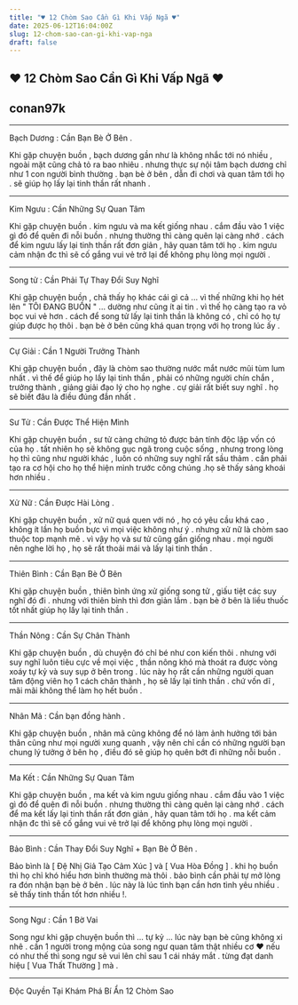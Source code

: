 ```yaml
---
title: "♥ 12 Chòm Sao Cần Gì Khi Vấp Ngã ♥"
date: 2025-06-12T16:04:00Z
slug: 12-chom-sao-can-gi-khi-vap-nga
draft: false
---
```


## ♥ 12 Chòm Sao Cần Gì Khi Vấp Ngã ♥

## conan97k

***
Bạch Dương : Cần Bạn Bè Ở Bên .
 
Khi gặp chuyện buồn , bạch dương gần như là không nhắc tới nó nhiều , ngoài mặt cũng chả tỏ ra bao nhiêu . nhưng thực sự nội tâm bạch dương chỉ như 1 con người bình thường . bạn bè ở bên , dẫn đi chơi và quan tâm tới họ . sẽ giúp họ lấy lại tinh thần rất nhanh . 
 
 
 
 
***
Kim Ngưu : Cần Những Sự Quan Tâm
 
Khi gặp chuyện buồn . kim ngưu và ma kết giống nhau . cắm đầu vào 1 việc gì đó để quên đi nỗi buồn . nhưng thường thì càng quên lại càng nhớ . cách để kim ngưu lấy lại tinh thần rất đơn giản , hãy quan tâm tới họ . kim ngưu cảm nhận đc thì sẽ cố gắng vui vẻ trở lại để không phụ lòng mọi người . 
 
 
 
 
***
Song tử : Cần Phải Tự Thay Đổi Suy Nghĩ 
 
Khi gặp chuyện buồn , chả thấy họ khác cái gì cả ... vì thế những khi họ hét lên " TÔI ĐANG BUỒN " ... dường như cũng ít ai tin . vì thế họ càng tạo ra vỏ bọc vui vẻ hơn . cách để song tử lấy lại tinh thần là không có , chỉ có họ tự giúp được họ thôi . bạn bè ở bên cũng khá quan trọng với họ trong lúc ấy . 
 
 
 
 
***
Cự Giải : Cần 1 Người Trưởng Thành
 
Khi gặp chuyện buồn , đây là chòm sao thường nước mắt nước mũi tùm lum nhất . vì thế để giúp họ lấy lại tinh thần , phải có những người chín chắn , trưởng thành , giảng giải đạo lý cho họ nghe . cự giải rất biết suy nghĩ . họ sẽ biết đâu là điều đúng đắn nhất .
 
 
 
 
***
 
Sư Tử : Cần Được Thể Hiện Mình
 
Khi gặp chuyện buồn , sư tử càng chứng tỏ được bản tính độc lập vốn có của họ . tất nhiên họ sẽ không gục ngã trong cuộc sống , nhưng trong lòng họ thì cũng như người khác , luôn có những suy nghĩ rất sầu thảm . cần phải tạo ra cơ hội cho họ thể hiện mình trước công chúng .họ sẽ thấy sảng khoái hơn nhiều .
 
 
 
 
***
Xử Nữ : Cần Được Hài Lòng .
 
Khi gặp chuyện buồn , xử nữ quá quen với nó , họ có yêu cầu khá cao , không ít lần họ buồn bực vì mọi việc không như ý . nhưng xử nữ là chòm sao thuộc top mạnh mẽ . vì vậy họ và sư tử cũng gần giống nhau . mọi người nên nghe lời họ , họ sẽ rất thoải mái và lấy lại tinh thần .
 
 
 
 
***
Thiên Bình : Cần Bạn Bè Ở Bên
 
Khi gặp chuyện buồn , thiên bình ứng xử giống song tử , giấu tiệt các suy nghĩ đó đi . nhưng với thiên bình thì đơn giản lắm . bạn bè ở bên là liều thuốc tốt nhất giúp họ lấy lại tinh thần .
 
 
 
 
***
Thần Nông : Cần Sự Chân Thành 
 
Khi gặp chuyện buồn , dù chuyện đó chỉ bé như con kiến thôi . nhưng với suy nghĩ luôn tiêu cực về mọi việc , thần nông khó mà thoát ra được vòng xoáy tự kỷ và suy sụp ở bên trong . lúc này họ rất cần những người quan tâm động viên họ 1 cách chân thành , họ sẽ lấy lại tinh thần . chứ vốn dĩ , mãi mãi không thể làm họ hết buồn . 
 
 
 
 
***
Nhân Mã : Cần bạn đồng hành . 
 
Khi gặp chuyện buồn , nhân mã cũng không để nó làm ảnh hưởng tới bản thân cũng như mọi người xung quanh , vậy nên chỉ cần có những người bạn chung lý tưởng ở bên họ , điều đó sẽ giúp họ quên bớt đi những nỗi buồn . 
 
 
 
 
***
Ma Kết : Cần Những Sự Quan Tâm 
 
Khi gặp chuyện buồn , ma kết và kim ngưu giống nhau . cắm đầu vào 1 việc gì đó để quên đi nỗi buồn . nhưng thường thì càng quên lại càng nhớ . cách để ma kết lấy lại tinh thần rất đơn giản , hãy quan tâm tới họ . ma kết cảm nhận đc thì sẽ cố gắng vui vẻ trở lại để không phụ lòng mọi người .
 
 
 
 
***
Bảo Bình : Cần Thay Đổi Suy Nghĩ + Bạn Bè Ở Bên . 
 
Bảo bình là [ Đệ Nhị Giả Tạo Cảm Xúc ] và [ Vua Hòa Đồng ] . khi họ buồn thì họ chỉ khó hiểu hơn bình thường mà thôi . bảo bình cần phải tự mở lòng ra đón nhận bạn bè ở bên . lúc này là lúc tình bạn cần hơn tình yêu nhiều . sẽ thấy tinh thần tốt hơn nhiều !.
 
 
 
 
***
Song Ngư : Cần 1 Bờ Vai  
 
Song ngư khi gặp chuyện buồn thì ... tự kỷ ... lúc này bạn bè cũng không xi nhê . cần 1 người trong mộng của song ngư quan tâm thật nhiều cơ ♥ nếu có như thế thì song ngư sẽ vui lên chỉ sau 1 cái nháy mắt . từng đạt danh hiệu [ Vua Thất Thường ] mà . 
 
***
Độc Quyền Tại Khám Phá Bí Ẩn 12 Chòm Sao